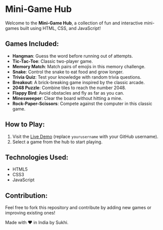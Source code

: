 # Mini-Game Hub

Welcome to the **Mini-Game Hub**, a collection of fun and interactive mini-games built using HTML, CSS, and JavaScript!

## Games Included:
- **Hangman**: Guess the word before running out of attempts.
- **Tic-Tac-Toe**: Classic two-player game.
- **Memory Match**: Match pairs of emojis in this memory challenge.
- **Snake**: Control the snake to eat food and grow longer.
- **Trivia Quiz**: Test your knowledge with random trivia questions.
- **Breakout**: A brick-breaking game inspired by the classic arcade.
- **2048 Puzzle**: Combine tiles to reach the number 2048.
- **Flappy Bird**: Avoid obstacles and fly as far as you can.
- **Minesweeper**: Clear the board without hitting a mine.
- **Rock-Paper-Scissors**: Compete against the computer in this classic game.

## How to Play:
1. Visit the [Live Demo](https://yourusername.github.io/mini-games/) (replace `yourusername` with your GitHub username).
2. Select a game from the hub to start playing.

## Technologies Used:
- HTML5
- CSS3
- JavaScript

## Contribution:
Feel free to fork this repository and contribute by adding new games or improving existing ones!

Made with ❤️ in India by Sukhi.